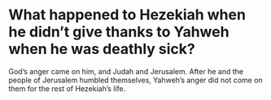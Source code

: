 # What happened to Hezekiah when he didn’t give thanks to Yahweh when he was deathly sick?

God’s anger came on him, and Judah and Jerusalem. After he and the people of Jerusalem humbled themselves, Yahweh’s anger did not come on them for the rest of Hezekiah’s life.
